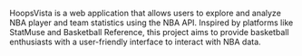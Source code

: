 HoopsVista is a web application that allows users to explore and analyze NBA player and team statistics using the NBA API. Inspired by platforms like StatMuse and Basketball Reference, this project aims to provide basketball enthusiasts with a user-friendly interface to interact with NBA data.
